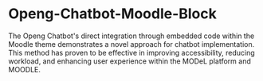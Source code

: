 # Openg-Chatbot-Moodle-Block

The Openg Chatbot's direct integration through embedded code within the Moodle theme demonstrates a novel approach for chatbot implementation. This method has proven to be effective in improving accessibility, reducing workload, and enhancing user experience within the MODeL platform and MOODLE.
